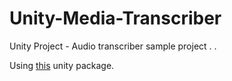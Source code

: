 # Unity-Media-Transcriber
 Unity Project - Audio transcriber sample project . .

Using [this](https://github.com/Macoron/whisper.unity) unity package.
